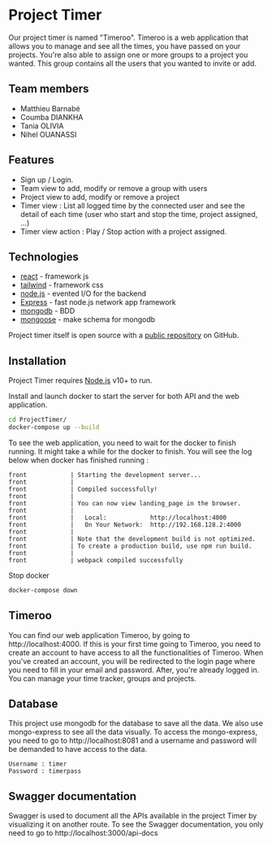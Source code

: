 # Project Timer

Our project timer is named "Timeroo". Timeroo is a web application that allows you to manage and see all the times, you have passed on your projects. You're also able to assign one or more groups to a project you wanted. This group contains all the users that you wanted to invite or add.

## Team members

- Matthieu Barnabé
- Coumba DIANKHA
- Tania OLIVIA
- Nihel OUANASSI

## Features

- Sign up / Login.
- Team view to add, modify or remove a group with users
- Project view to add, modify or remove a project
- Timer view : List all logged time by the connected user and see the detail of each time (user who start and stop the time, project assigned, ...)
- Timer view action : Play / Stop action with a project assigned.

## Technologies

- [react] - framework js 
- [tailwind] - framework css
- [node.js] - evented I/O for the backend
- [Express] - fast node.js network app framework 
- [mongodb] - BDD
- [mongoose] - make schema for mongodb

Project timer itself is open source with a [public repository][projectTimer] on GitHub.

## Installation

Project Timer requires [Node.js](https://nodejs.org/) v10+ to run.

Install and launch docker to start the server for both API and the web application.

```sh
cd ProjectTimer/
docker-compose up --build
```

To see the web application, you need to wait for the docker to finish running. It might take a while for the docker to finish. You will see the log below when docker has finished running : 

```
front            | Starting the development server...
front            | 
front            | Compiled successfully!
front            | 
front            | You can now view landing_page in the browser.
front            | 
front            |   Local:            http://localhost:4000
front            |   On Your Network:  http://192.168.128.2:4000
front            | 
front            | Note that the development build is not optimized.
front            | To create a production build, use npm run build.
front            | 
front            | webpack compiled successfully
```

Stop docker

```sh
docker-compose down
```
## Timeroo
You can find our web application Timeroo, by going to http://localhost:4000. If this is your first time going to Timeroo, you need to create an account to have access to all the functionalities of Timeroo. When you've created an account, you will be redirected to the login page where you need to fill in your email and password. After, you're already logged in. You can manage your time tracker, groups and projects.

## Database
 
 This project use mongodb for the database to save all the data. We also use mongo-express to see all the data visually. To access the mongo-express, you need to go to http://localhost:8081 and a username and password will be demanded to have access to the data.
 ```
 Username : timer
 Password : timerpass
 ```
 
## Swagger documentation

Swagger is used to document all the APIs available in the project Timer by visualizing it on another route. To see the Swagger documentation, you only need to go to http://localhost:3000/api-docs


[//]: # (These are reference links used in the body of this note and get stripped out when the markdown processor does its job. There is no need to format nicely because it shouldn't be seen. Thanks SO - http://stackoverflow.com/questions/4823468/store-comments-in-markdown-syntax)
   [react]:<https://fr.reactjs.org>
   [tailwind]:<https://tailwindcss.com>
   [node.js]: <http://nodejs.org>
   [express]: <http://expressjs.com>
   [mongoose]:<https://mongoosejs.com>
   [mongodb]:<https://www.mongodb.com>
   [projectTimer]:<https://github.com/Mat0108/ProjectTimer>
